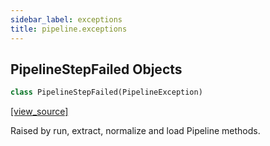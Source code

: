 ```yaml
---
sidebar_label: exceptions
title: pipeline.exceptions
---
```


## PipelineStepFailed Objects

```python
class PipelineStepFailed(PipelineException)
```

[[view_source]](https://github.com/dlt-hub/dlt/blob/e9c9ecfa8a644fdb516dd74aabca3bf75bafb154/dlt/pipeline/exceptions.py#L59)

Raised by run, extract, normalize and load Pipeline methods.

